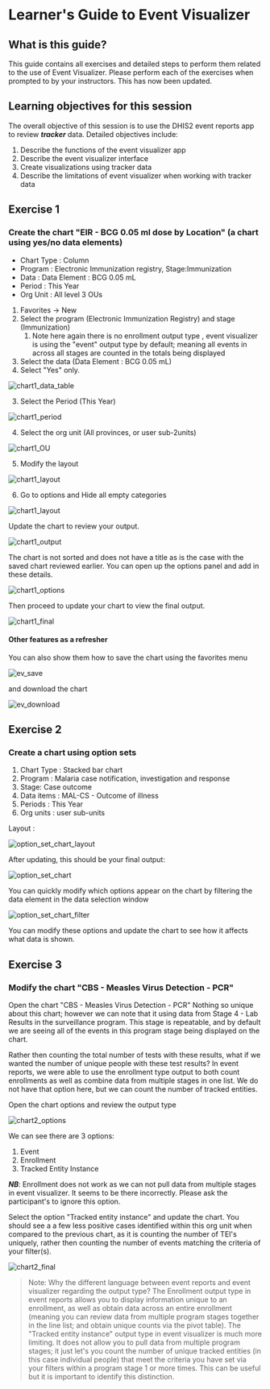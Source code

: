 # Learner's Guide to Event Visualizer

## What is this guide?

This guide contains all exercises and detailed steps to perform them related to the use of Event Visualizer. Please perform each of the exercises when prompted to by your instructors. This has now been updated.

## Learning objectives for this session

The overall objective of this session is to use the DHIS2 event reports app to review ***tracker*** data. Detailed objectives include:

1. Describe the functions of the event visualizer app
2. Describe the event visualizer interface
3. Create visualizations using tracker data
4. Describe the limitations of event visualizer when working with tracker data

## Exercise 1

### Create the chart "EIR - BCG 0.05 ml dose by Location" (a chart using yes/no data elements)

- Chart Type : Column
- Program : Electronic Immunization registry, Stage:Immunization
- Data : Data Element : BCG 0.05 mL
- Period : This Year
- Org Unit : All level 3 OUs

1. Favorites -> New
2. Select the program (Electronic Immunization Registry) and stage (Immunization)
   1. Note here again there is no enrollment output type , event visualizer is using the "event" output type by default; meaning all events in across all stages are counted in the totals being displayed
3. Select the data (Data Element : BCG 0.05 mL)
4. Select "Yes" only.

![chart1_data_table](resources/images/event_visualizer/eventnew1.png)

3. Select the Period (This Year)

![chart1_period](resources/images/event_visualizer/evnew2.png)

4. Select the org unit (All provinces, or user sub-2units)

![chart1_OU](resources/images/event_visualizer/chart1_OU.png)

5. Modify the layout

![chart1_layout](resources/images/event_visualizer/evnew3.png)

6. Go to options and Hide all empty categories

![chart1_layout](resources/images/event_visualizer/evnew4.png)

Update the chart to review your output.

![chart1_output](resources/images/event_visualizer/evoutput1.png)

The chart is not sorted and does not have a title as is the case with the saved chart reviewed earlier. You can open up the options panel and add in these details.

![chart1_options](resources/images/event_visualizer/evsort1.png)

Then proceed to update your chart to view the final output.

![chart1_final](resources/images/event_visualizer/evfinal1.png)

#### Other features as a refresher

You can also show them how to save the chart using the favorites menu

![ev_save](resources/images/event_visualizer/ev_save_menu.png)

and download the chart

![ev_download](resources/images/event_visualizer/ev_download_menu.png)

## Exercise 2

### Create a chart using option sets

1. Chart Type : Stacked bar chart
2. Program : Malaria case notification, investigation and response
3. Stage: Case outcome
4. Data items : MAL-CS - Outcome of illness
5. Periods : This Year
6. Org units : user sub-units

Layout : 

![option_set_chart_layout](resources/images/event_visualizer/option_set_chart_layout.png)

After updating, this should be your final output:

![option_set_chart](resources/images/event_visualizer/option_set_chart.png)

You can quickly modify which options appear on the chart by filtering the data element in the data selection window

![option_set_chart_filter](resources/images/event_visualizer/option_set_filter.png)

You can modify these options and update the chart to see how it affects what data is shown.

## Exercise 3

### Modify the chart "CBS - Measles Virus Detection - PCR"

Open the chart "CBS - Measles Virus Detection - PCR" Nothing so unique about this chart; however we can note that it using data from Stage 4 - Lab Results in the surveillance program. This stage is repeatable, and by default we are seeing all of the events in this program stage being displayed on the chart.

Rather then counting the total number of tests with these results, what if we wanted the number of unique people with these test results? In event reports, we were able to use the enrollment type output to both count enrollments as well as combine data from multiple stages in one list. We do not have that option here, but we can count the number of tracked entities.

Open the chart options and review the output type

![chart2_options](resources/images/event_visualizer/chart2_options.png)

We can see there are 3 options:
1. Event
2. Enrollment
3. Tracked Entity Instance

***NB***: Enrollment does not work as we can not pull data from multiple stages in event visualizer. It seems to be there incorrectly. Please ask the participant's to ignore this option.

Select the option "Tracked entity instance" and update the chart. You should see a a few less positive cases identified within this org unit when compared to the previous chart, as it is counting the number of TEI's uniquely, rather then counting the number of events matching the criteria of your filter(s).

![chart2_final](resources/images/event_visualizer/evnew5.png)

> Note: Why the different language between event reports and event visualizer regarding the output type? The Enrollment output type in event reports allows you to display information unique to an enrollment, as well as obtain data across an entire enrollment (meaning you can review data from multiple program stages together in the line list; and obtain unique counts via the pivot table). The "Tracked entity instance" output type in event visualizer is much more limiting. It does not allow you to pull data from multiple program stages; it just let's you count the number of unique tracked entities (in this case individual people) that meet the criteria you have set via your filters within a program stage 1 or more times. This can be useful but it is important to identify this distinction.